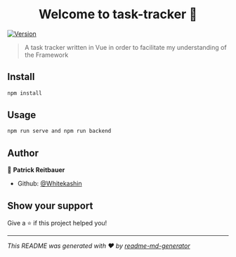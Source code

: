<h1 align="center">Welcome to task-tracker 👋</h1>
<p>
  <a href="https://www.npmjs.com/package/task-tracker" target="_blank">
    <img alt="Version" src="https://img.shields.io/npm/v/task-tracker.svg">
  </a>
</p>

> A task tracker written in Vue in order to facilitate my understanding of the Framework

## Install

```sh
npm install
```

## Usage

```sh
npm run serve and npm run backend
```

## Author

👤 **Patrick Reitbauer**

- Github: [@Whitekashin](https://github.com/Whitekashin)

## Show your support

Give a ⭐️ if this project helped you!

---

_This README was generated with ❤️ by [readme-md-generator](https://github.com/kefranabg/readme-md-generator)_
